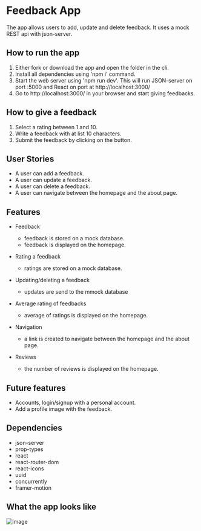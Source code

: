 # Feedback App
 The app allows users to add, update and delete feedback. It uses a mock REST api with json-server.
 
## How to run the app
1. Either fork or download the app and open the folder in the cli.
2. Install all dependencies using 'npm i' command.
3. Start the web server using 'npm run dev'. This will run JSON-server on port :5000 and React on port at http://localhost:3000/
4. Go to http://localhost:3000/ in your browser and start giving feedbacks.

## How to give a feedback
1. Select a rating between 1 and 10.
2. Write a feedback with at list 10 characters.
3. Submit the feedback by clicking on the button.

## User Stories
- A user can add a feedback.
- A user can update a feedback.
- A user can delete a feedback.
- A user can navigate between the homepage and the about page.

## Features
- Feedback
  - feedback is stored on a mock database.
  - feedback is displayed on the homepage.
  
- Rating a feedback
  - ratings are stored on a mock database.

- Updating/deleting a feedback
  - updates are send to the mmock database

- Average rating of feedbacks
  - average of ratings is displayed on the homepage.

- Navigation
  - a link is created to navigate between the homepage and the about page.

- Reviews
  - the number of reviews is displayed on the homepage.

## Future features
- Accounts, login/signup with a personal account.
- Add a profile image with the feedback.

## Dependencies
- json-server
- prop-types
- react
- react-router-dom
- react-icons
- uuid
- concurrently
- framer-motion

## What the app looks like

![image](https://user-images.githubusercontent.com/46341318/160022052-187a7902-56b7-483e-bf7b-c37c15423a87.png)



